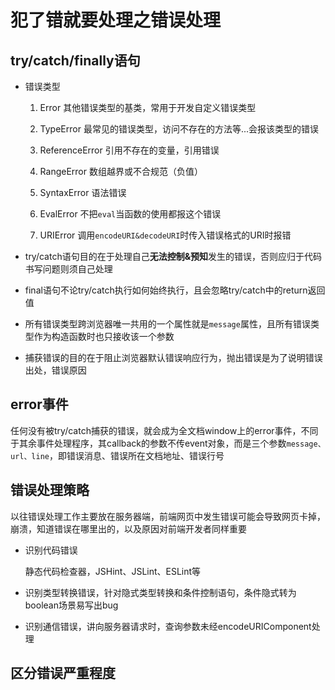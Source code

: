 # 犯了错就要处理之错误处理

## try/catch/finally语句

-   错误类型
    
    1.  Error 其他错误类型的基类，常用于开发自定义错误类型
        
    2.  TypeError 最常见的错误类型，访问不存在的方法等...会报该类型的错误
        
    3.  ReferenceError 引用不存在的变量，引用错误
        
    4.  RangeError 数组越界或不合规范（负值）
        
    5.  SyntaxError 语法错误
        
    6.  EvalError 不把`eval`当函数的使用都报这个错误
        
    7.  URIError 调用`encodeURI&decodeURI`时传入错误格式的URI时报错
        
-   try/catch语句目的在于处理自己**无法控制&预知**发生的错误，否则应归于代码书写问题则须自己处理
    
-   final语句不论try/catch执行如何始终执行，且会忽略try/catch中的return返回值
    
-   所有错误类型跨浏览器唯一共用的一个属性就是`message`属性，且所有错误类型作为构造函数时也只接收该一个参数
    
-   捕获错误的目的在于阻止浏览器默认错误响应行为，抛出错误是为了说明错误出处，错误原因
    

## error事件

任何没有被try/catch捕获的错误，就会成为全文档window上的error事件，不同于其余事件处理程序，其callback的参数不传event对象，而是三个参数`message、url、line`，即错误消息、错误所在文档地址、错误行号

## 错误处理策略

以往错误处理工作主要放在服务器端，前端网页中发生错误可能会导致网页卡掉，崩溃，知道错误在哪里出的，以及原因对前端开发者同样重要

-   识别代码错误
    
    静态代码检查器，JSHint、JSLint、ESLint等
    
-   识别类型转换错误，针对隐式类型转换和条件控制语句，条件隐式转为boolean场景易写出bug
    
-   识别通信错误，讲向服务器请求时，查询参数未经encodeURIComponent处理
    

## 区分错误严重程度